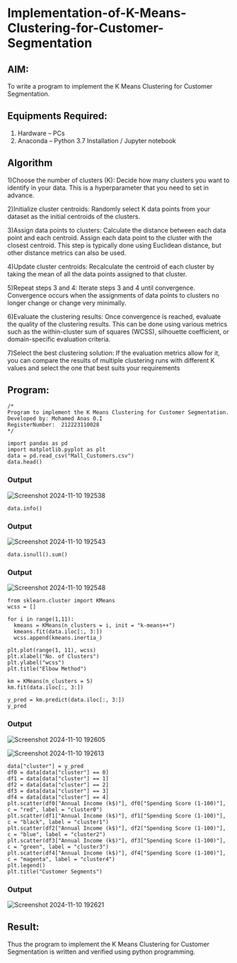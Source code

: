 # Implementation-of-K-Means-Clustering-for-Customer-Segmentation

## AIM:
To write a program to implement the K Means Clustering for Customer Segmentation.

## Equipments Required:
1. Hardware – PCs
2. Anaconda – Python 3.7 Installation / Jupyter notebook

## Algorithm
1)Choose the number of clusters (K): 
Decide how many clusters you want to identify in your data. This is a hyperparameter that you need to set in advance.

2)Initialize cluster centroids: 
Randomly select K data points from your dataset as the initial centroids of the clusters.

3)Assign data points to clusters: 
Calculate the distance between each data point and each centroid. Assign each data point to the cluster with the closest centroid. This step is typically  done using Euclidean distance, but other distance metrics can also be used.

4)Update cluster centroids: 
Recalculate the centroid of each cluster by taking the mean of all the data points assigned to that cluster.

5)Repeat steps 3 and 4: 
Iterate steps 3 and 4 until convergence. Convergence occurs when the assignments of data points to clusters no longer change or change very minimally.

6)Evaluate the clustering results: 
Once convergence is reached, evaluate the quality of the clustering results. This can be done using various metrics such as the within-cluster sum of squares (WCSS), silhouette coefficient, or domain-specific evaluation criteria.

7)Select the best clustering solution: 
If the evaluation metrics allow for it, you can compare the results of multiple clustering runs with different K values and select the one that best suits your requirements


## Program:
```
/*
Program to implement the K Means Clustering for Customer Segmentation.
Developed by: Mohamed Anas O.I
RegisterNumber:  212223110028
*/

import pandas as pd
import matplotlib.pyplot as plt
data = pd.read_csv("Mall_Customers.csv")
data.head()
```
### Output
![Screenshot 2024-11-10 192538](https://github.com/user-attachments/assets/4928905d-7ac5-4a92-8f13-953fc9f00f1a)

```
data.info()
```
### Output

![Screenshot 2024-11-10 192543](https://github.com/user-attachments/assets/d7842d1b-e473-434d-93bc-94154fe5b758)

```
data.isnull().sum()
```
### Output
![Screenshot 2024-11-10 192548](https://github.com/user-attachments/assets/f28f84fd-8d3a-46f6-8710-34c9a5d279d8)

```
from sklearn.cluster import KMeans
wcss = []

for i in range(1,11):
  kmeans = KMeans(n_clusters = i, init = "k-means++")
  kmeans.fit(data.iloc[:, 3:])
  wcss.append(kmeans.inertia_)
  
plt.plot(range(1, 11), wcss)
plt.xlabel("No. of Clusters")
plt.ylabel("wcss")
plt.title("Elbow Method")

km = KMeans(n_clusters = 5)
km.fit(data.iloc[:, 3:])

y_pred = km.predict(data.iloc[:, 3:])
y_pred
```
### Output

![Screenshot 2024-11-10 192605](https://github.com/user-attachments/assets/0b0819c3-0db6-4d34-abe7-272462ecff7d)

![Screenshot 2024-11-10 192613](https://github.com/user-attachments/assets/19aa3b75-1bee-44f1-9cb9-87384ab6b229)

```
data["cluster"] = y_pred
df0 = data[data["cluster"] == 0]
df1 = data[data["cluster"] == 1]
df2 = data[data["cluster"] == 2]
df3 = data[data["cluster"] == 3]
df4 = data[data["cluster"] == 4]
plt.scatter(df0["Annual Income (k$)"], df0["Spending Score (1-100)"], c = "red", label = "cluster0")
plt.scatter(df1["Annual Income (k$)"], df1["Spending Score (1-100)"], c = "black", label = "cluster1")
plt.scatter(df2["Annual Income (k$)"], df2["Spending Score (1-100)"], c = "blue", label = "cluster2")
plt.scatter(df3["Annual Income (k$)"], df3["Spending Score (1-100)"], c = "green", label = "cluster3")
plt.scatter(df4["Annual Income (k$)"], df4["Spending Score (1-100)"], c = "magenta", label = "cluster4")
plt.legend()
plt.title("Customer Segments")
```
### Output

![Screenshot 2024-11-10 192621](https://github.com/user-attachments/assets/3ead5d85-17bd-4c50-956e-a0c88727a1a0)



## Result:
Thus the program to implement the K Means Clustering for Customer Segmentation is written and verified using python programming.
